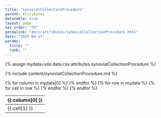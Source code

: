 ```yaml
---
title: "synovialCollectionProcedure"
parent: Attributes
datatable: true
layout: page
nav_order: "74"
permalink: "docs/attributes/synovialCollectionProcedure.html"
date: "2025-04-17"
params:
  title: ""
  rank: ""
---
```

{% assign mydata=site.data.csv.attributes.synovialCollectionProcedure %} 

{% include content/synovialCollectionProcedure.md %}

<table id="myTable" class="display" style="width:100%">
    <thead>
    {% for column in mydata[0] %}
        <th>{{ column[0] }}</th>
    {% endfor %}
    </thead>
    <tbody>
    {% for row in mydata %}
        <tr>
        {% for cell in row %}
            <td>{{ cell[1] }}</td>
        {% endfor %}
        </tr>
    {% endfor %}
    </tbody>
</table>
<script type="text/javascript">
  $(document).ready(function () {
    $('#myTable').DataTable({
      responsive: true,
      deferRender: false,
      paging: false,
      order: [],
    });
  });
</script>
